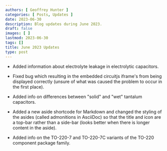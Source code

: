 ```yaml
---
authors: [ Geoffrey Hunter ]
categories: [ Posts, Updates ]
date: 2023-06-30
description: Blog updates during June 2023.
draft: false
images: [ ]
lastmod: 2023-06-30
tags: []
title: June 2023 Updates
type: post
---
```


* Added information about electrolyte leakage in electrolytic capacitors.

* Fixed bug which resulting in the embedded circuitjs iframe's from being displayed correctly (unsure of what was caused the problem to occur in the first place).

* Added info on differences between "solid" and "wet" tantalum capacitors.

* Added a new aside shortcode for Markdown and changed the styling of the asides (called admonitions in AsciiDoc) so that the title and icon are a top-bar rather than a side-bar (looks better when there is longer content in the aside).

* Added info on the TO-220-7 and TO-220-7C variants of the TO-220 component package family.
